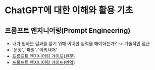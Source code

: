 # ChatGPT에 대한 이해와 활용 기초

## 프롬프트 엔지니어링(Prompt Engineering)

- 내가 원하는 결과를 얻기 위해 어떠한 입력을 해야하는가? -> 기술적인 접근
- '문장', '파일', '아키텍쳐'
- [프롬프트 엔지니어링 가이드(원문)](https://www.promptingguide.ai/)
- [프롬프트 엔지니어링 가이드(번역)](https://www.promptngguide.ai/kr)
